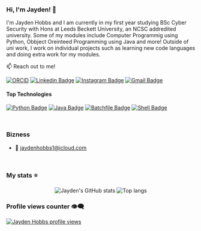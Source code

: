 ### Hi, I'm Jayden! 👋

I'm Jayden Hobbs and I am currently in my first year studying BSc Cyber Security with Hons at Leeds Beckett University, an NCSC addredited university. Some of my modules include Computer Programmig using Python, Obbject Oreinteed Programming using Java and more! Outside of uni work, I work on individual projects such as learning new code languages and doing extra work for my modules.

:mailbox: Reach out to me!

[![ORCID](https://img.shields.io/badge/ORCID-0000--0001--2345--6789-a8a8a8?logo=orcid&logoColor=white)](https://orcid.org/0009-0002-9252-8832)
[![Linkedin Badge](https://img.shields.io/badge/-Jayden%20Hobbs-0e76a8?style=flat&labelColor=0e76a8&logo=linkedin&logoColor=white)](https://www.linkedin.com/in/jaydenhobbs/) 
[![Instagram Badge](https://img.shields.io/badge/-@jayden_hobnob-e84393?style=flat&labelColor=e84393&logo=instagram&logoColor=white)](https://www.instagram.com/jayden_hobnob/) 
[![Gmail Badge](https://img.shields.io/badge/-Jayden%20Hobbs-c0392b?style=flat&labelColor=c0392b&logo=gmail&logoColor=white)](mailto:jaydenhobbs1@icloud.com)


#### Top Technologies

[![Python Badge](https://img.shields.io/badge/-Python-3776AB?style=for-the-badge&logo=python&logoColor=white&labelColor=3776AB&logoWidth=40)](https://www.python.org/)
[![Java Badge](https://img.shields.io/badge/-Java-F8981D?style=for-the-badge&logo=java&logoColor=white&labelColor=F8981D&logoWidth=40)](https://www.java.com/)
[![Batchfile Badge](https://img.shields.io/badge/-Batchfile-4D4D4D?style=for-the-badge&logoColor=white&labelColor=4D4D4D&logoWidth=40)](https://en.wikipedia.org/wiki/Batch_file)
[![Shell Badge](https://img.shields.io/badge/-Shell-89e051?style=for-the-badge&logo=gnubash&logoColor=white&labelColor=89e051&logoWidth=40)](https://www.gnu.org/software/bash/)











<br/>

### Bizness
- :email: jaydenhobbs1@icloud.com

<br/>

### My stats ⭐

<div align="center">
  <img alt="Jayden's GitHub stats" src="https://github-readme-stats.vercel.app/api?username=jayden-hobbs&show_icons=true&theme=transparent"/>
  <img alt="Top langs" src="https://github-readme-stats.vercel.app/api/top-langs/?username=jayden-hobbs&layout=compact&langs_count=8"/>
</div>


### Profile views counter 👁️‍🗨️
[![Jayden Hobbs profile views](https://u8views.com/api/v1/github/profiles/180771029/views/day-week-month-total-count.svg)](https://u8views.com/github/jayden-hobbs)
